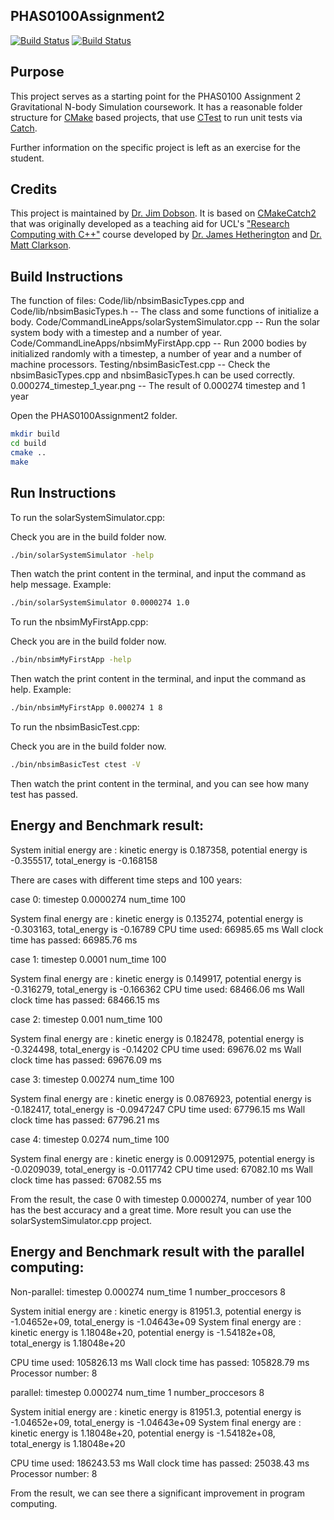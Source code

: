 PHAS0100Assignment2
------------------

[![Build Status](https://travis-ci.com/[USERNAME]/PHAS0100Assignment2.svg?branch=master)](https://travis-ci.com/[USERNAME]/PHAS0100Assignment2)
[![Build Status](https://ci.appveyor.com/api/projects/status/[APPVEYOR_ID]/branch/master)](https://ci.appveyor.com/project/[USERNAME]/PHAS0100Assignment2)


Purpose
-------

This project serves as a starting point for the PHAS0100 Assignment 2 Gravitational N-body Simulation coursework. It has a reasonable folder structure for [CMake](https://cmake.org/) based projects,
that use [CTest](https://cmake.org/) to run unit tests via [Catch](https://github.com/catchorg/Catch2). 

Further information on the specific project is left as an exercise for the student.


Credits
-------

This project is maintained by [Dr. Jim Dobson](https://www.ucl.ac.uk/physics-astronomy/people/dr-jim-dobson). It is based on [CMakeCatch2](https://github.com/UCL/CMakeCatch2.git) that was originally developed as a teaching aid for UCL's ["Research Computing with C++"](http://rits.github-pages.ucl.ac.uk/research-computing-with-cpp/)
course developed by [Dr. James Hetherington](http://www.ucl.ac.uk/research-it-services/people/james)
and [Dr. Matt Clarkson](https://iris.ucl.ac.uk/iris/browse/profile?upi=MJCLA42).


Build Instructions
------------------
The function of files:
Code/lib/nbsimBasicTypes.cpp and Code/lib/nbsimBasicTypes.h  -- The class and some functions of initialize a body.
Code/CommandLineApps/solarSystemSimulator.cpp -- Run the solar system body with a timestep and a number of year.
Code/CommandLineApps/nbsimMyFirstApp.cpp -- Run 2000 bodies by initialized randomly with a timestep, a number of year and a number of machine processors.
Testing/nbsimBasicTest.cpp -- Check the nbsimBasicTypes.cpp and nbsimBasicTypes.h can be used correctly.
0.000274_timestep_1_year.png -- The result of 0.000274 timestep and 1 year

Open the PHAS0100Assignment2 folder.

```Bash
mkdir build
cd build
cmake ..
make
```

Run Instructions
----------------
To run the solarSystemSimulator.cpp:

Check you are in the build folder now.

```Bash
./bin/solarSystemSimulator -help
```

Then watch the print content in the terminal, and input the command as help message.
Example:
```Bash
./bin/solarSystemSimulator 0.0000274 1.0
```

To run the nbsimMyFirstApp.cpp:

Check you are in the build folder now.

```Bash
./bin/nbsimMyFirstApp -help
```

Then watch the print content in the terminal, and input the command as help.
Example:
```Bash
./bin/nbsimMyFirstApp 0.000274 1 8
```

To run the nbsimBasicTest.cpp:

Check you are in the build folder now.

```Bash
./bin/nbsimBasicTest ctest -V
```

Then watch the print content in the terminal, and you can see how many test has passed.


Energy and Benchmark result:
---------------------------
System initial energy are : kinetic energy is 0.187358, potential energy is -0.355517, total_energy is -0.168158

There are cases with different time steps and 100 years:

case 0: timestep 0.0000274  num_time 100

System final energy are : kinetic energy is 0.135274, potential energy is -0.303163, total_energy is -0.16789
CPU time used: 66985.65 ms
Wall clock time has passed: 66985.76 ms

case 1: timestep 0.0001 num_time 100

System final energy are : kinetic energy is 0.149917, potential energy is -0.316279, total_energy is -0.166362
CPU time used: 68466.06 ms
Wall clock time has passed: 68466.15 ms

case 2: timestep 0.001 num_time 100

System final energy are : kinetic energy is 0.182478, potential energy is -0.324498, total_energy is -0.14202
CPU time used: 69676.02 ms
Wall clock time has passed: 69676.09 ms

case 3: timestep 0.00274 num_time 100

System final energy are : kinetic energy is 0.0876923, potential energy is -0.182417, total_energy is -0.0947247
CPU time used: 67796.15 ms
Wall clock time has passed: 67796.21 ms

case 4: timestep 0.0274 num_time 100

System final energy are : kinetic energy is 0.00912975, potential energy is -0.0209039, total_energy is -0.0117742
CPU time used: 67082.10 ms
Wall clock time has passed: 67082.55 ms

From the result, the case 0 with timestep 0.0000274, number of year 100 has the best accuracy and a great time. 
More result you can use the solarSystemSimulator.cpp project.


Energy and Benchmark result with the parallel computing:
-------------------------------------------------------
Non-parallel: timestep 0.000274  num_time 1 number_proccesors 8

System initial energy are : kinetic energy is 81951.3, potential energy is -1.04652e+09, total_energy is -1.04643e+09
System final energy are : kinetic energy is 1.18048e+20, potential energy is -1.54182e+08, total_energy is 1.18048e+20

CPU time used: 105826.13 ms
Wall clock time has passed: 105828.79 ms
Processor number: 8

parallel: timestep 0.000274  num_time 1 number_proccesors 8

System initial energy are : kinetic energy is 81951.3, potential energy is -1.04652e+09, total_energy is -1.04643e+09
System final energy are : kinetic energy is 1.18048e+20, potential energy is -1.54182e+08, total_energy is 1.18048e+20

CPU time used: 186243.53 ms
Wall clock time has passed: 25038.43 ms
Processor number: 8

From the result, we can see there a significant improvement in program computing.
